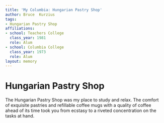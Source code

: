 ```yaml
---
title: 'My Columbia: Hungarian Pastry Shop'
author: Bruce  Kurzius
tags:
- Hungarian Pastry Shop
affiliations:
- school: Teachers College
  class_year: 1981
  role: Alum
- school: Columbia College
  class_year: 1973
  role: Alum
layout: memory
---
```


# Hungarian Pastry Shop

The Hungarian Pastry Shop was my place to study and relax.  The comfort of exquisite pastries and refillable coffee mugs with a quality of coffee ahead of its time took you from ecstasy to a riveted concentration on the tasks at hand.
